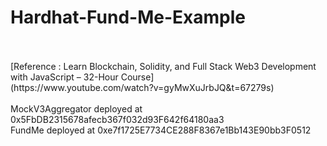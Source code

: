 # Hardhat-Fund-Me-Example
 <br />
  <br />
[Reference  : Learn Blockchain, Solidity, and Full Stack Web3 Development with JavaScript – 32-Hour Course]
<br/>
(https://www.youtube.com/watch?v=gyMwXuJrbJQ&t=67279s)
<br/>
<br/>
MockV3Aggregator deployed at 0x5FbDB2315678afecb367f032d93F642f64180aa3
<br/>
FundMe deployed at 0xe7f1725E7734CE288F8367e1Bb143E90bb3F0512

